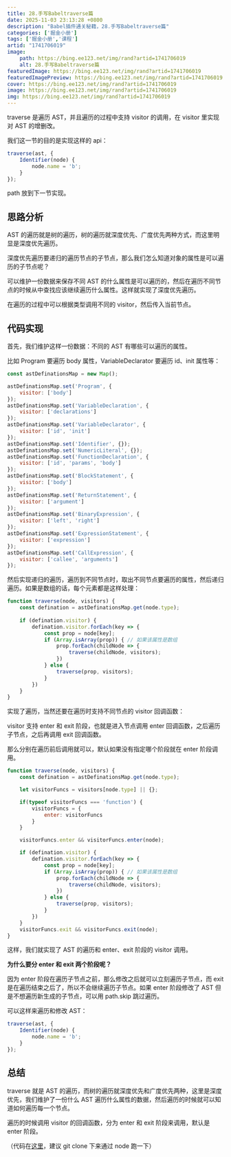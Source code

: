 ```yaml
---
title: 28.手写Babeltraverse篇
date: 2025-11-03 23:13:28 +0800
description: "Babel插件通关秘籍，28.手写Babeltraverse篇"
categories: ['掘金小册']
tags: ['掘金小册','课程']
artid: "1741706019"
image:
    path: https://bing.ee123.net/img/rand?artid=1741706019
    alt: 28.手写Babeltraverse篇
featuredImage: https://bing.ee123.net/img/rand?artid=1741706019
featuredImagePreview: https://bing.ee123.net/img/rand?artid=1741706019
cover: https://bing.ee123.net/img/rand?artid=1741706019
image: https://bing.ee123.net/img/rand?artid=1741706019
img: https://bing.ee123.net/img/rand?artid=1741706019
---
```


traverse 是遍历 AST，并且遍历的过程中支持 visitor 的调用，在 visitor 里实现对 AST 的增删改。

我们这一节的目的是实现这样的 api：

```javascript
traverse(ast, {
    Identifier(node) {
        node.name = 'b';
    }
});
```

path 放到下一节实现。

## 思路分析

AST 的遍历就是树的遍历，树的遍历就深度优先、广度优先两种方式，而这里明显是深度优先遍历。

深度优先遍历要递归的遍历节点的子节点，那么我们怎么知道对象的属性是可以遍历的子节点呢？

可以维护一份数据来保存不同 AST 的什么属性是可以遍历的，然后在遍历不同节点的时候从中查找应该继续遍历什么属性。这样就实现了深度优先遍历。

在遍历的过程中可以根据类型调用不同的 visitor，然后传入当前节点。

## 代码实现

首先，我们维护这样一份数据：不同的 AST 有哪些可以遍历的属性。

比如 Program 要遍历 body 属性，VariableDeclarator 要遍历 id、init 属性等：

```javascript
const astDefinationsMap = new Map();

astDefinationsMap.set('Program', {
    visitor: ['body']
});
astDefinationsMap.set('VariableDeclaration', {
    visitor: ['declarations']
});
astDefinationsMap.set('VariableDeclarator', {
    visitor: ['id', 'init']
});
astDefinationsMap.set('Identifier', {});
astDefinationsMap.set('NumericLiteral', {});
astDefinationsMap.set('FunctionDeclaration', {
    visitor: ['id', 'params', 'body']
});
astDefinationsMap.set('BlockStatement', {
    visitor: ['body']
});
astDefinationsMap.set('ReturnStatement', {
    visitor: ['argument']
});
astDefinationsMap.set('BinaryExpression', {
    visitor: ['left', 'right']
});
astDefinationsMap.set('ExpressionStatement', {
    visitor: ['expression']
});
astDefinationsMap.set('CallExpression', {
    visitor: ['callee', 'arguments']
});
```

然后实现递归的遍历，遍历到不同节点时，取出不同节点要遍历的属性，然后递归遍历。如果是数组的话，每个元素都是这样处理：

```javascript
function traverse(node, visitors) {
    const defination = astDefinationsMap.get(node.type);
    
    if (defination.visitor) {
        defination.visitor.forEach(key => {
            const prop = node[key];
            if (Array.isArray(prop)) { // 如果该属性是数组
                prop.forEach(childNode => {
                    traverse(childNode, visitors);
                })
            } else {
                traverse(prop, visitors);
            }
        })
    }
}
```

实现了遍历，当然还要在遍历时支持不同节点的 visitor 回调函数：

visitor 支持 enter 和 exit 阶段，也就是进入节点调用 enter 回调函数，之后遍历子节点，之后再调用 exit 回调函数。

那么分别在遍历前后调用就可以，默认如果没有指定哪个阶段就在 enter 阶段调用。

```javascript
function traverse(node, visitors) {
    const defination = astDefinationsMap.get(node.type);

    let visitorFuncs = visitors[node.type] || {};

    if(typeof visitorFuncs === 'function') {
        visitorFuncs = {
            enter: visitorFuncs
        }
    }

    visitorFuncs.enter && visitorFuncs.enter(node);

    if (defination.visitor) {
        defination.visitor.forEach(key => {
            const prop = node[key];
            if (Array.isArray(prop)) { // 如果该属性是数组
                prop.forEach(childNode => {
                    traverse(childNode, visitors);
                })
            } else {
                traverse(prop, visitors);
            }
        })
    }
    visitorFuncs.exit && visitorFuncs.exit(node);
}
```

这样，我们就实现了 AST 的遍历和 enter、exit 阶段的 visitor 调用。

**为什么要分 enter 和 exit 两个阶段呢？**

因为 enter 阶段在遍历子节点之前，那么修改之后就可以立刻遍历子节点，而 exit 是在遍历结束之后了，所以不会继续遍历子节点。如果 enter 阶段修改了 AST 但是不想遍历新生成的子节点，可以用 path.skip 跳过遍历。

可以这样来遍历和修改 AST：

```javascript
traverse(ast, {
    Identifier(node) {
        node.name = 'b';
    }
});
```

## 总结

traverse 就是 AST 的遍历，而树的遍历就深度优先和广度优先两种，这里是深度优先，我们维护了一份什么 AST 遍历什么属性的数据，然后遍历的时候就可以知道如何遍历每一个节点。

遍历的时候调用 visitor 的回调函数，分为 enter 和 exit 阶段来调用，默认是 enter 阶段。

（代码在[这里](https://github.com/QuarkGluonPlasma/babel-plugin-exercize)，建议 git clone 下来通过 node 跑一下）






